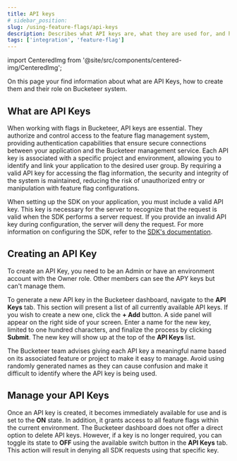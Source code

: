 ```yaml
---
title: API keys
# sidebar_position: 
slug: /using-feature-flags/api-keys
description: Describes what API keys are, what they are used for, and how to create them.
tags: ['integration', 'feature-flag']
---
```


import CenteredImg from '@site/src/components/centered-img/CenteredImg';

On this page your find information about what are API Keys, how to create them and their role on Bucketeer system.

## What are API Keys

When working with flags in Bucketeer, API keys are essential. They authorize and control access to the feature flag management system, providing authentication capabilities that ensure secure connections between your application and the Bucketeer management service. Each API key is associated with a specific project and environment, allowing you to identify and link your application to the desired user group. By requiring a valid API key for accessing the flag information, the security and integrity of the system is maintained, reducing the risk of unauthorized entry or manipulation with feature flag configurations.

When setting up the SDK on your application, you must include a valid API key. This key is necessary for the server to recognize that the request is valid when the SDK performs a server request. If you provide an invalid API key during configuration, the server will deny the request. For more information on configuring the SDK, refer to the [SDK's documentation](../sdk).

## Creating an API Key

To create an API Key, you need to be an Admin or have an environment account with the Owner role. Other members can see the APY keys but can't manage them.

To generate a new API key in the Bucketeer dashboard, navigate to the **API Keys** tab. This section will present a list of all currently available API keys. If you wish to create a new one, click the **+ Add** button. A side panel will appear on the right side of your screen. Enter a name for the new key, limited to one hundred characters, and finalize the process by clicking **Submit**. The new key will show up at the top of the **API Keys** list.

<CenteredImg
  imgURL="img/using-feature-flags/api-keys/create-api-key.png"
  alt="Account dashboard tab"
  wSize="100%"
/>

The Bucketeer team advises giving each API key a meaningful name based on its associated feature or project to make it easy to manage. Avoid using randomly generated names as they can cause confusion and make it difficult to identify where the API key is being used.

## Manage your API Keys

Once an API key is created, it becomes immediately available for use and is set to the **ON** state. In addition, it grants access to all feature flags within the current environment. The Bucketeer dashboard does not offer a direct option to delete API keys. However, if a key is no longer required, you can toggle its state to **OFF** using the available switch button in the **API Keys** tab. This action will result in denying all SDK requests using that specific key.


